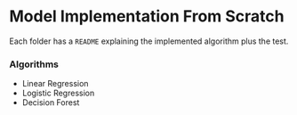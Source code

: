 # Model Implementation From Scratch

Each folder has a `README` explaining the implemented algorithm plus the test.

### Algorithms

- Linear Regression
- Logistic Regression
- Decision Forest
